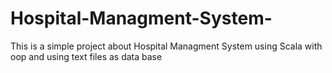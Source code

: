 # Hospital-Managment-System-
This is a simple project about Hospital Managment System using Scala with oop and using text files as data base 
